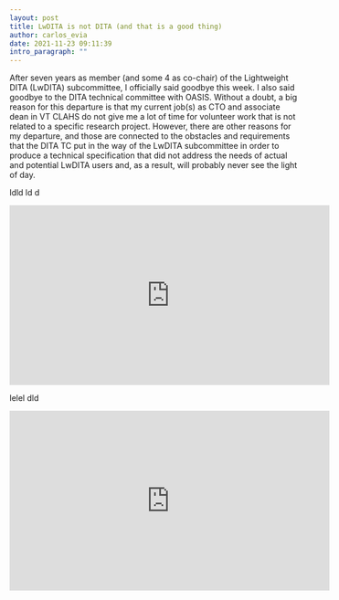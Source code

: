 ```yaml
---
layout: post
title: LwDITA is not DITA (and that is a good thing)
author: carlos_evia
date: 2021-11-23 09:11:39
intro_paragraph: ""
---
```

After seven years as member (and some 4 as co-chair) of the Lightweight DITA (LwDITA) subcommittee, I officially said goodbye this week. I also said goodbye to the DITA technical committee with OASIS. Without a doubt, a big reason for this departure is that my current job(s) as CTO and associate dean in VT CLAHS do not give me a lot of time for volunteer work that is not related to a specific research project. However, there are other reasons for my departure, and those are connected to the obstacles and requirements that the DITA TC put in the way of the LwDITA subcommittee in order to produce a technical specification that did not address the needs of actual and potential LwDITA users and, as a result, will probably never see the light of day.

ldld ld d

<iframe width="560" height="315" src="https://www.youtube.com/embed/hQugcviHDTA" title="YouTube video player" frameborder="0" allow="accelerometer; autoplay; clipboard-write; encrypted-media; gyroscope; picture-in-picture" allowfullscreen></iframe>

lelel dld 

<iframe width="560" height="315" src="https://www.youtube.com/embed/89degLrNZM8" title="YouTube video player" frameborder="0" allow="accelerometer; autoplay; clipboard-write; encrypted-media; gyroscope; picture-in-picture" allowfullscreen></iframe>